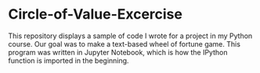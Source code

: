 # Circle-of-Value-Excercise

This repository displays a sample of code I wrote for a project in my Python course. Our goal was to make a text-based wheel of fortune game. This program was written in Jupyter Notebook, which is how the IPython function is imported in the beginning.
